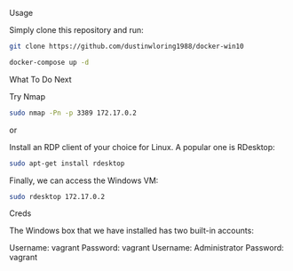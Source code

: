 Usage

Simply clone this repository and run:

```bash
git clone https://github.com/dustinwloring1988/docker-win10

docker-compose up -d
```


What To Do Next


Try Nmap
```bash
sudo nmap -Pn -p 3389 172.17.0.2
```

or 

Install an RDP client of your choice for Linux. A popular one is RDesktop:

```bash
sudo apt-get install rdesktop
```

Finally, we can access the Windows VM:
```bash
sudo rdesktop 172.17.0.2
```


Creds 

The Windows box that we have installed has two built-in accounts:

Username: vagrant Password: vagrant
Username: Administrator Password: vagrant
